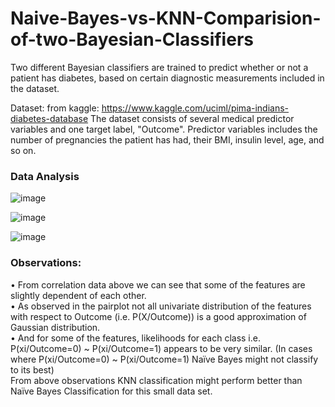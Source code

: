# Naive-Bayes-vs-KNN-Comparision-of-two-Bayesian-Classifiers


Two different Bayesian classifiers are trained to predict whether or not a patient has diabetes, based on certain diagnostic measurements included in the dataset.

Dataset: from kaggle: https://www.kaggle.com/uciml/pima-indians-diabetes-database
The dataset consists of several medical predictor variables and one target label, "Outcome". Predictor variables includes the number of pregnancies the patient has had, their BMI, insulin level, age, and so on. 

### Data Analysis

![image](https://user-images.githubusercontent.com/24207916/140412850-b9260fb7-ebeb-4a39-9279-220b830c747a.png)

![image](https://user-images.githubusercontent.com/24207916/140412893-d71c9f11-bfa6-4709-b8c5-cd28650af8f7.png)

![image](https://user-images.githubusercontent.com/24207916/140412924-d6b07946-86f4-43d6-8820-cf66fdaf488c.png)


### Observations:
•	From correlation data above we can see that some of the features are slightly dependent of each other.<br />
•	As observed in the pairplot not all univariate distribution of the features with respect to Outcome (i.e. P(X/Outcome)) is a good approximation of Gaussian distribution.<br />
•	And for some of the features, likelihoods for each class i.e. P(xi/Outcome=0) ~ P(xi/Outcome=1) appears to be very similar. (In cases where P(xi/Outcome=0) ~ P(xi/Outcome=1) Naïve Bayes might not classify to its best)<br />
From above observations KNN classification might perform better than Naïve Bayes Classification for this small data set.<br /> 

